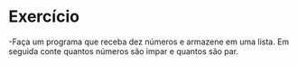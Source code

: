 # Exercício
-Faça um programa que receba dez números e armazene em uma lista. Em seguida conte quantos números são impar e quantos são par.
